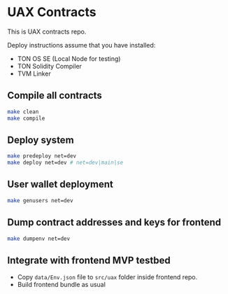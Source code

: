 # UAX Contracts

This is UAX contracts repo.

Deploy instructions assume that you have installed:
- TON OS SE (Local Node for testing) 
- TON Solidity Compiler 
- TVM Linker


## Compile all contracts

```bash
make clean
make compile
```

## Deploy system

```bash
make predeploy net=dev
make deploy net=dev # net=dev|main|se
```

## User wallet deployment

```bash
make genusers net=dev
```

## Dump contract addresses and keys for frontend

```bash
make dumpenv net=dev
```

## Integrate with frontend MVP testbed

- Copy `data/Env.json` file to `src/uax` folder inside frontend repo.
- Build frontend bundle as usual


